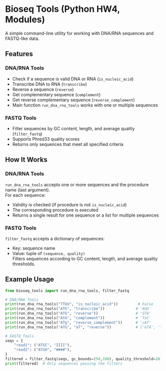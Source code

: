 # Bioseq Tools (Python HW4, Modules)

A simple command-line utility for working with DNA/RNA sequences and FASTQ-like data.

## Features

### DNA/RNA Tools
- Check if a sequence is valid DNA or RNA (`is_nucleic_acid`)
- Transcribe DNA to RNA (`transcribe`)
- Reverse a sequence (`reverse`)
- Get complementary sequence (`complement`)
- Get reverse complementary sequence (`reverse_complement`)
- Main function `run_dna_rna_tools` works with one or multiple sequences

### FASTQ Tools
- Filter sequences by GC content, length, and average quality (`filter_fastq`)
- Supports Phred33 quality scores
- Returns only sequences that meet all specified criteria

## How It Works

### DNA/RNA Tools
`run_dna_rna_tools` accepts one or more sequences and the procedure name (last argument).  
For each sequence:
- Validity is checked (if procedure is not `is_nucleic_acid`)
- The corresponding procedure is executed
- Returns a single result for one sequence or a list for multiple sequences

### FASTQ Tools
`filter_fastq` accepts a dictionary of sequences:
- Key: sequence name  
- Value: tuple of `(sequence, quality)`  
Filters sequences according to GC content, length, and average quality thresholds.

## Example Usage

```python
from bioseq_tools import run_dna_rna_tools, filter_fastq

# DNA/RNA Tools
print(run_dna_rna_tools("TTUU", "is_nucleic_acid"))         # False
print(run_dna_rna_tools("ATG", "transcribe"))              # 'AUG'
print(run_dna_rna_tools("ATG", "reverse"))                 # 'GTA'
print(run_dna_rna_tools("AtG", "complement"))              # 'TaC'
print(run_dna_rna_tools("ATg", "reverse_complement"))      # 'cAT'
print(run_dna_rna_tools("ATG", "aT", "reverse"))           # ['GTA', 'Ta']

# FASTQ Tools
seqs = {
    "read1": ("ATGC", "IIII"),
    "read2": ("ATUU", "####"),
}
filtered = filter_fastq(seqs, gc_bounds=(50,100), quality_threshold=20)
print(filtered)  # Only sequences passing the filters

